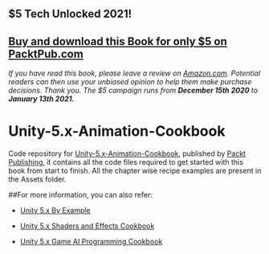 ## $5 Tech Unlocked 2021!
[Buy and download this Book for only $5 on PacktPub.com](https://www.packtpub.com/product/unity-5-x-animation-cookbook/9781785883910)
-----
*If you have read this book, please leave a review on [Amazon.com](https://www.amazon.com/gp/product/1785883917).     Potential readers can then use your unbiased opinion to help them make purchase decisions. Thank you. The $5 campaign         runs from __December 15th 2020__ to __January 13th 2021.__*

# Unity-5.x-Animation-Cookbook
Code repository for [Unity-5.x-Animation-Cookbook](https://www.packtpub.com/game-development/unity-5x-animation-cookbook?utm_source=GitHub&utm_medium=repo&utm_campaign=9781785883910), published by [Packt Publishing](https://www.packtpub.com/), it contains all the code files required to get started with this book from start to finish. All the chapter wise recipe examples are present in the Assets folder.


##For more information, you can also refer:
* [Unity 5.x By Example](https://www.packtpub.com/game-development/unity-5x-example?utm_source=GitHub&utm_medium=repo&utm_campaign=9781785888380)

* [Unity 5.x Shaders and Effects Cookbook](https://www.packtpub.com/game-development/unity-5x-shaders-and-effects-cookbook?utm_source=GitHub&utm_medium=repo&utm_campaign=9781785285240)

* [Unity 5.x Game AI Programming Cookbook](https://www.packtpub.com/game-development/unity-5x-game-ai-programming-cookbook?utm_source=GitHub&utm_medium=repo&utm_campaign=9781783553570)


